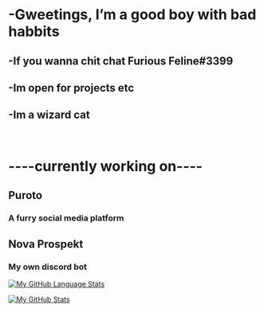 <h1>-Gweetings, I’m a good boy with bad habbits</h1> 
<h2>-If you wanna chit chat Furious Feline#3399</h2> 
<h2>-Im open for projects etc</h2> 
<h2>-Im a wizard cat</h2> <br>

# ----currently working on----
## Puroto 
### A furry social media platform
## Nova Prospekt
### My own discord bot 




 [![My GitHub Language Stats](https://github-readme-stats.vercel.app/api/top-langs/?username=FissionFeline&langs_count=5&theme=tokyonight)]()


[![My GitHub Stats](https://github-readme-stats.vercel.app/api/?username=FissionFeline&count_private=true&theme=tokyonight&showicons=true)]()















<!---
FissionFeline/FissionFeline is a ✨ special ✨ repository because its `README.md` (this file) appears on your GitHub profile.
You can click the Preview link to take a look at your changes.
--->
